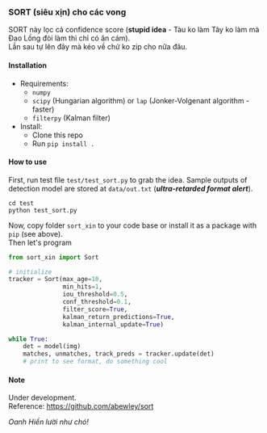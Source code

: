 ### SORT (siêu xịn) cho các vong

SORT này lọc cả confidence score (**stupid idea** - Tàu ko làm Tây ko làm mà Đao Lồng đòi làm thì chỉ có ăn cám). \
Lần sau tự lên đây mà kéo về chứ ko zip cho nữa đâu.

#### Installation

- Requirements:
    - `numpy`
    - `scipy` (Hungarian algorithm) or  `lap` (Jonker-Volgenant algorithm - faster)
    - `filterpy` (Kalman filter)
- Install:
    - Clone this repo
    - Run `pip install .`

#### How to use

First, run test file `test/test_sort.py` to grab the idea. Sample outputs of detection model are stored
at `data/out.txt` (_**ultra-retarded format alert**_).

```terminal
cd test
python test_sort.py
```

Now, copy folder `sort_xin` to your code base or install it as a package with `pip` (see above). \
Then let's program

```python
from sort_xin import Sort

# initialize
tracker = Sort(max_age=10,
               min_hits=1,
               iou_threshold=0.5,
               conf_threshold=0.1,
               filter_score=True,
               kalman_return_predictions=True,
               kalman_internal_update=True)

while True:
    det = model(img)
    matches, unmatches, track_preds = tracker.update(det)
    # print to see format, do something cool
```

#### Note

Under development. \
Reference: https://github.com/abewley/sort

_Oanh Hiền lười như chó!_
